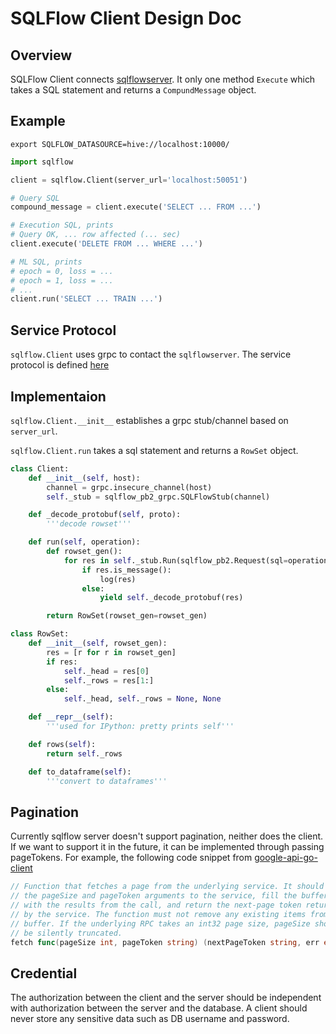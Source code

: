 # SQLFlow Client Design Doc

## Overview

SQLFlow Client connects [sqlflowserver](https://github.com/sql-machine-learning/sqlflowserver).
It only one method `Execute` which takes a SQL statement and returns a `CompundMessage` object.

## Example

```
export SQLFLOW_DATASOURCE=hive://localhost:10000/
```

```python
import sqlflow

client = sqlflow.Client(server_url='localhost:50051')

# Query SQL
compound_message = client.execute('SELECT ... FROM ...')

# Execution SQL, prints
# Query OK, ... row affected (... sec)
client.execute('DELETE FROM ... WHERE ...')

# ML SQL, prints
# epoch = 0, loss = ...
# epoch = 1, loss = ...
# ...
client.run('SELECT ... TRAIN ...')
```

## Service Protocol

`sqlflow.Client` uses grpc to contact the `sqlflowserver`. The service protocol
is defined [here](sqlfow/proto/sqlflow.proto)

## Implementaion

`sqlflow.Client.__init__` establishes a grpc stub/channel based on `server_url`.

`sqlflow.Client.run` takes a sql statement and returns a `RowSet` object.
```python
class Client:
    def __init__(self, host):
        channel = grpc.insecure_channel(host)
        self._stub = sqlflow_pb2_grpc.SQLFlowStub(channel)

    def _decode_protobuf(self, proto):
        '''decode rowset'''

    def run(self, operation):
        def rowset_gen():
            for res in self._stub.Run(sqlflow_pb2.Request(sql=operation)):
                if res.is_message():
                    log(res)
                else:
                    yield self._decode_protobuf(res)

        return RowSet(rowset_gen=rowset_gen)

class RowSet:
    def __init__(self, rowset_gen):
        res = [r for r in rowset_gen]
        if res:
            self._head = res[0]
            self._rows = res[1:]
        else:
            self._head, self._rows = None, None

    def __repr__(self):
        '''used for IPython: pretty prints self'''

    def rows(self):
        return self._rows

    def to_dataframe(self):
        '''convert to dataframes'''
```

## Pagination

Currently sqlflow server doesn't support pagination, neither does the client.
If we want to support it in the future, it can be implemented through passing
pageTokens. For example, the following code snippet from
[google-api-go-client](https://github.com/googleapis/google-api-go-client/blob/master/iterator/iterator.go#L68)

```go
// Function that fetches a page from the underlying service. It should pass
// the pageSize and pageToken arguments to the service, fill the buffer
// with the results from the call, and return the next-page token returned
// by the service. The function must not remove any existing items from the
// buffer. If the underlying RPC takes an int32 page size, pageSize should
// be silently truncated.
fetch func(pageSize int, pageToken string) (nextPageToken string, err error)
```

## Credential

The authorization between the client and the server should be independent
with authorization between the server and the database. A client should never
store any sensitive data such as DB username and password.

